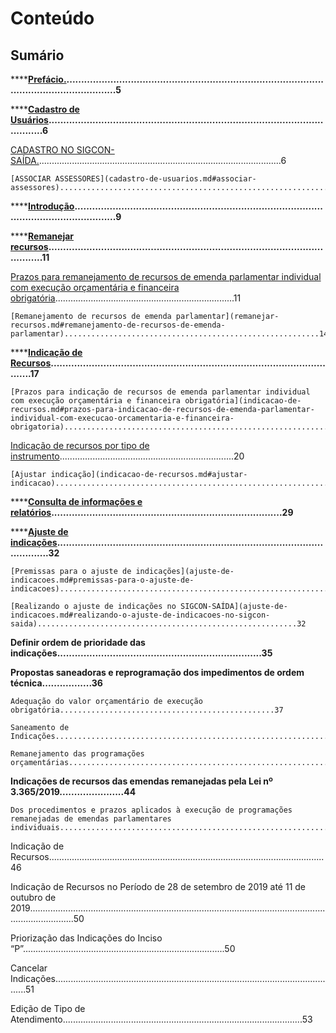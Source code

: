 # Conteúdo

## Sumário

\*\*\*\*[**Prefácio.**](prefacio.md)**............................................................................................................................5**

\*\*\*\*[**Cadastro de Usuários**](cadastro-de-usuarios.md)**.........................................................................................................6**

   [ CADASTRO NO SIGCON-SAÍDA.](cadastro-de-usuarios.md#cadastro-no-sigcon-saida)................................................................................................6

    [ASSOCIAR ASSESSORES](cadastro-de-usuarios.md#associar-assessores)...........................................................................................................7

\*\*\*\*[**Introdução**](introducao.md)**.........................................................................................................................9**

\*\*\*\*[**Remanejar recursos**](remanejar-recursos.md)**.........................................................................................................11**

   [  Prazos para remanejamento de recursos de emenda parlamentar individual com execução orçamentária e financeira obrigatória](remanejar-recursos.md#prazos-para-remanejamento-de-recursos-de-emenda-parlamentar-individual-com-execucao-orcamentaria-e-financeira-obrigatoria).......................................................................11

    [Remanejamento de recursos de emenda parlamentar](remanejar-recursos.md#remanejamento-de-recursos-de-emenda-parlamentar).........................................................14

\*\*\*\*[**Indicação de Recursos**](indicacao-de-recursos.md)**.....................................................................................................17**

    [Prazos para indicação de recursos de emenda parlamentar individual com execução orçamentária e financeira obrigatória](indicacao-de-recursos.md#prazos-para-indicacao-de-recursos-de-emenda-parlamentar-individual-com-execucao-orcamentaria-e-financeira-obrigatoria)........................................................................................18

   [ Indicação de recursos por tipo de instrumento](indicacao-de-recursos.md#indicacao-de-recursos-por-tipo-de-instrumento).....................................................................20

    [Ajustar indicação](indicacao-de-recursos.md#ajustar-indicacao).....................................................................................................................26

\*\*\*\*[**Consulta de informações e relatórios**](consulta-de-informacoes-e-relatorios.md)**...............................................................................29**

\*\*\*\*[**Ajuste de indicações**](ajuste-de-indicacoes.md)**........................................................................................................32**

    [Premissas para o ajuste de indicações](ajuste-de-indicacoes.md#premissas-para-o-ajuste-de-indicacoes)..................................................................................32

    [Realizando o ajuste de indicações no SIGCON-SAÍDA](ajuste-de-indicacoes.md#realizando-o-ajuste-de-indicacoes-no-sigcon-saida)..........................................................32

**Definir ordem de prioridade das indicações......................................................................35**

**Propostas saneadoras e reprogramação dos impedimentos de ordem técnica.................36**

    Adequação do valor orçamentário de execução obrigatória................................................37

    Saneamento de Indicações.....................................................................................................39

    Remanejamento das programações orçamentárias.............................................................42

**Indicações de recursos das emendas remanejadas pela Lei nº 3.365/2019......................44**

    Dos procedimentos e prazos aplicados à execução de programações remanejadas de emendas parlamentares individuais..........................................................................................45

   Indicação de Recursos.............................................................................................................46

   Indicação de Recursos no Período de 28 de setembro de 2019 até 11 de outubro de 2019..............................................................................................................................................50

   Priorização das Indicações do Inciso “P”................................................................................50

   Cancelar Indicações.................................................................................................................51

   Edição de Tipo de Atendimento...............................................................................................53


